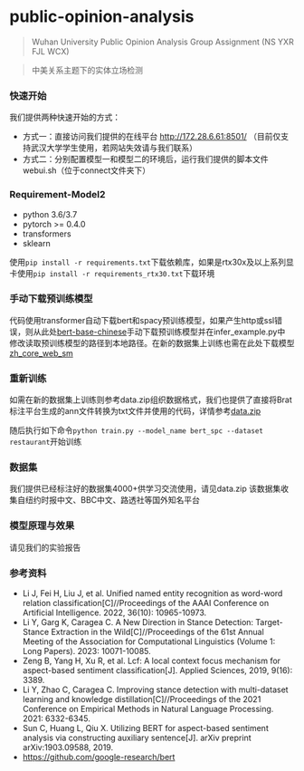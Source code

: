 # public-opinion-analysis
> Wuhan University Public Opinion Analysis Group Assignment (NS YXR FJL WCX)

> 中美关系主题下的实体立场检测
  
### 快速开始
我们提供两种快速开始的方式：
- 方式一：直接访问我们提供的在线平台 http://172.28.6.61:8501/ （目前仅支持武汉大学学生使用，若网站失效请与我们联系）
- 方式二：分别配置模型一和模型二的环境后，运行我们提供的脚本文件 webui.sh（位于connect文件夹下）

### Requirement-Model2
- python 3.6/3.7
- pytorch >= 0.4.0
- transformers
- sklearn

使用`pip install -r requirements.txt`下载依赖库，如果是rtx30x及以上系列显卡使用`pip install -r requirements_rtx30.txt`下载环境

### 手动下载预训练模型
代码使用transformer自动下载bert和spacy预训练模型，如果产生http或ssl错误，则从此处[bert-base-chinese](https://huggingface.co/bert-base-chinese)手动下载预训练模型并在infer_example.py中
修改读取预训练模型的路径到本地路径。在新的数据集上训练也需在此处下载模型[zh_core_web_sm](https://spacy.io/models/zh)

### 重新训练
如需在新的数据集上训练则参考data.zip组织数据格式，我们也提供了直接将Brat标注平台生成的ann文件转换为txt文件并使用的代码，详情参考[data.zip](https://github.com/Summu77/public-opinion-analysis/blob/main/data%20.zip)

随后执行如下命令`python train.py --model_name bert_spc --dataset restaurant`开始训练

### 数据集
  我们提供已经标注好的数据集4000+供学习交流使用，请见data.zip
  该数据集收集自纽约时报中文、BBC中文、路透社等国外知名平台

### 模型原理与效果
  请见我们的实验报告

### 参考资料
- Li J, Fei H, Liu J, et al. Unified named entity recognition as word-word relation classification[C]//Proceedings of the AAAI Conference on Artificial Intelligence. 2022, 36(10): 10965-10973.
- Li Y, Garg K, Caragea C. A New Direction in Stance Detection: Target-Stance Extraction in the Wild[C]//Proceedings of the 61st Annual Meeting of the Association for Computational Linguistics (Volume 1: Long Papers). 2023: 10071-10085.
- Zeng B, Yang H, Xu R, et al. Lcf: A local context focus mechanism for aspect-based sentiment classification[J]. Applied Sciences, 2019, 9(16): 3389.
- Li Y, Zhao C, Caragea C. Improving stance detection with multi-dataset learning and knowledge distillation[C]//Proceedings of the 2021 Conference on Empirical Methods in Natural Language Processing. 2021: 6332-6345.
- Sun C, Huang L, Qiu X. Utilizing BERT for aspect-based sentiment analysis via constructing auxiliary sentence[J]. arXiv preprint arXiv:1903.09588, 2019.
- https://github.com/google-research/bert
